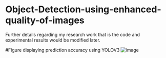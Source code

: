 # Object-Detection-using-enhanced-quality-of-images

Further details regarding my research work that is the code and experimental results would be modified later.

#Figure displaying prediction accuracy using YOLOV3
![image](https://user-images.githubusercontent.com/68335914/135770881-5e4bf4d4-e9fa-4a50-8882-b05bfc7bf971.png)

